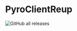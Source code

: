# PyroClientReup

![GitHub all releases](https://img.shields.io/github/downloads/crystallinqq/PyroClientReup/total)
